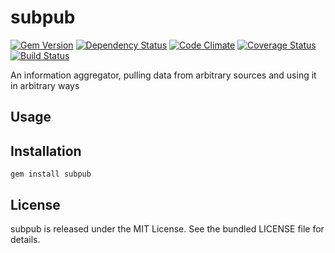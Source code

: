 subpub
=========

[![Gem Version](https://badge.fury.io/rb/subpub.png)](http://badge.fury.io/rb/subpub)
[![Dependency Status](https://gemnasium.com/akerl/subpub.png)](https://gemnasium.com/akerl/subpub)
[![Code Climate](https://codeclimate.com/github/akerl/subpub.png)](https://codeclimate.com/github/akerl/subpub)
[![Coverage Status](https://coveralls.io/repos/akerl/subpub/badge.png?branch=master)](https://coveralls.io/r/akerl/subpub?branch=master)
[![Build Status](https://travis-ci.org/akerl/subpub.png?branch=master)](https://travis-ci.org/akerl/subpub)

An information aggregator, pulling data from arbitrary sources and using it in arbitrary ways

## Usage

## Installation

    gem install subpub

## License

subpub is released under the MIT License. See the bundled LICENSE file for details.

